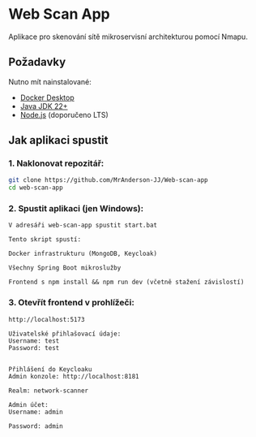 # Web Scan App

Aplikace pro skenování sítě mikroservisní architekturou pomocí Nmapu.

## Požadavky

Nutno mít nainstalované:

- [Docker Desktop](https://www.docker.com/products/docker-desktop/)
- [Java JDK 22+](https://adoptium.net/)
- [Node.js](https://nodejs.org/) (doporučeno LTS)

## Jak aplikaci spustit

### 1. Naklonovat repozitář:

```bash
git clone https://github.com/MrAnderson-JJ/Web-scan-app
cd web-scan-app
```

### 2. Spustit aplikaci (jen Windows):

    V adresáři web-scan-app spustit start.bat

    Tento skript spustí:

    Docker infrastrukturu (MongoDB, Keycloak)

    Všechny Spring Boot mikroslužby

    Frontend s npm install && npm run dev (včetně stažení závislostí)

### 3. Otevřít frontend v prohlížeči:
    http://localhost:5173

    Uživatelské přihlašovací údaje:
    Username: test
    Password: test


    Přihlášení do Keycloaku
    Admin konzole: http://localhost:8181

    Realm: network-scanner

    Admin účet:
    Username: admin

    Password: admin
